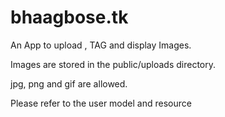 bhaagbose.tk
============

An App to upload , TAG and display Images.

Images are stored in the public/uploads directory.

jpg, png and gif are allowed.

Please refer to the user model and resource



